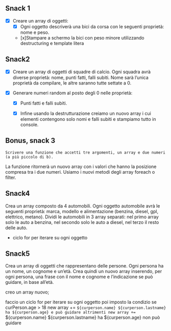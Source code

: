 ## Snack 1

- [x] Creare un array di oggetti:
    -  [x] Ogni oggetto descriverà una bici da corsa con le seguenti proprietà: nome e peso.
    -  [x]Stampare a schermo la bici con peso minore utilizzando destructuring e template litera


## Snack2

- [x] Creare un array di oggetti di squadre di calcio. Ogni squadra avrà diverse proprietà: nome, punti fatti, falli subiti.
Nome sarà l’unica proprietà da compilare, le altre saranno tutte settate a 0.

- [x] Generare numeri random al posto degli 0 nelle proprietà:
    - [x]  Punti fatti e falli subiti.
    - [x] Infine usando la destrutturazione creiamo un nuovo array i cui elementi contengono solo nomi e falli subiti e stampiamo tutto in console.


## Bonus, snack 3
    Scrivere una funzione che accetti tre argomenti, un array e due numeri (a più piccolo di b).
La funzione ritornerà un nuovo array con i valori che hanno la posizione compresa tra i due numeri.
Usiamo i nuovi metodi degli array foreach o filter.

## Snack4
Crea un array composto da 4 automobili.
Ogni oggetto automobile avrà le seguenti proprietà: marca, modello e alimentazione (benzina, diesel, gpl, elettrico, metano).
Dividi le automobili in 3 array separati: nel primo array solo le auto a benzina, nel secondo solo le auto a diesel, nel terzo il resto delle auto.

- ciclo for per iterare su ogni oggetto

## Snack5
Crea un array di oggetti che rappresentano delle persone.
Ogni persona ha un nome, un cognome e un’età.
Crea quindi un nuovo array inserendo, per ogni persona, una frase con il nome e cognome e l’indicazione se può guidare, in base all’età.

creo un array nuovo;

faccio un ciclo for per iterare su ogni oggetto
poi imposto la condizio
    se curPerson.age > 18
        new array += `${curperson.name} ${curperson.lastname} ha ${curperson.age} e può guidare
    altrimenti
        new array += `${curperson.name} ${curperson.lastname} ha ${curperson.age} non può guidare
    